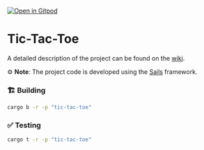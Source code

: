 [![Open in Gitpod](https://img.shields.io/badge/Open_in-Gitpod-white?logo=gitpod)](https://gitpod.io/#FOLDER=tic-tac-toe/https://github.com/gear-foundation/dapps)

# Tic-Tac-Toe

A detailed description of the project can be found on the [wiki](https://wiki.vara.network/docs/examples/Gaming/tictactoe).

⚙️ **Note**: The project code is developed using the [Sails](https://github.com/gear-tech/sails) framework.

### 🏗️ Building

```sh
cargo b -r -p "tic-tac-toe"
```

### ✅ Testing

```sh
cargo t -r -p "tic-tac-toe"
```
